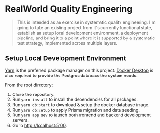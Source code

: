 # RealWorld Quality Engineering

> This is intended as an exercise in systematic quality engineering. I'm going to take an existing project from it's currently functional state, establish an setup local development environment, a deployment pipeline, and bring it to a point where it is supported by a systematic test strategy, implemented across multiple layers.

## Setup Local Development Environment
[Yarn](https://yarnpkg.com/) is the preferred package manager on this project. [Docker Desktop](https://www.docker.com/products/docker-desktop/) is also required to provide the Postgres database the system needs.

From the root directory:

1. Clone the repository.
2. Run `yarn install` to install the dependencies for all packages.
3. Run `yarn db:start` to download & setup the docker database image.
4. Run `yarn db:setup` to apply Prisma migration and data seeding.
5. Run `yarn app:dev` to launch both frontend and backend development servers.
6. Go to [http://localhost:5100](http://localhost:5100).
